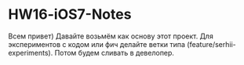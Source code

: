 # HW16-iOS7-Notes
Всем привет) 
Давайте возьмём как основу этот проект. Для экспериментов с кодом или фич делайте ветки типа (feature/serhii-experiments). Потом будем сливать в девелопер.
